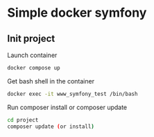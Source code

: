 # Simple docker symfony

## Init project

Launch container

```bash
docker compose up
```

Get bash shell in the container

```bash
docker exec -it www_symfony_test /bin/bash
```

Run composer install or composer update
```bash
cd project
composer update (or install)
```
